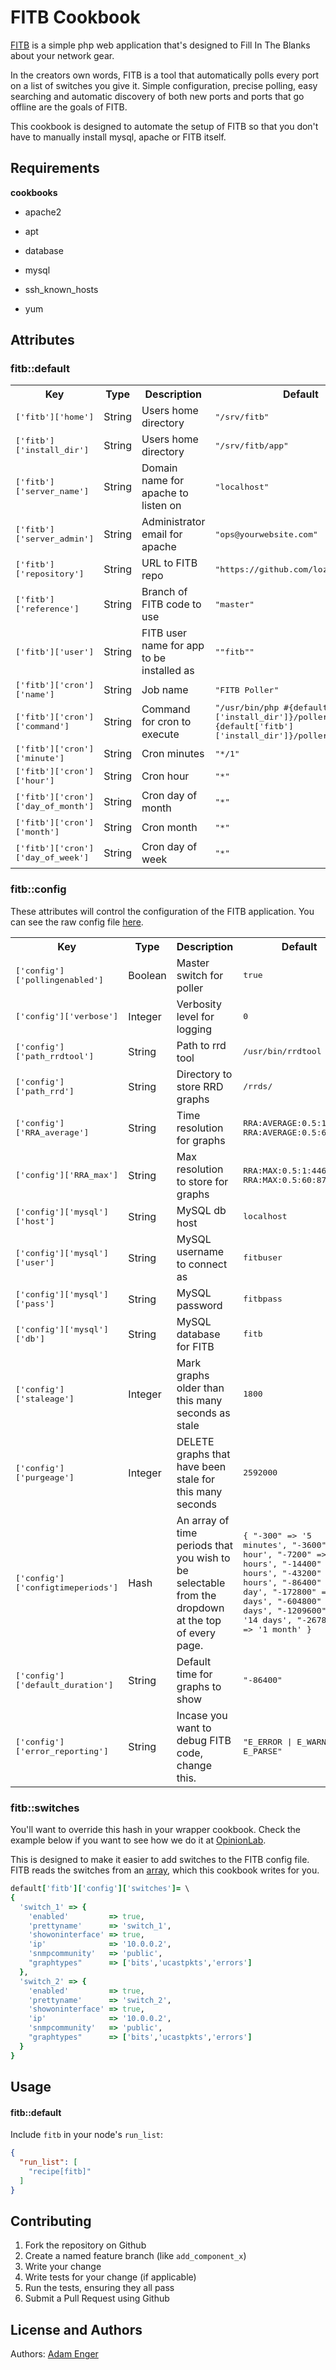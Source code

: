 FITB Cookbook
=============

[FITB](https://github.com/lozzd/FITB) is a simple php web application that's designed to Fill In The Blanks about your network gear. 

In the creators own words, FITB is a tool that automatically polls every port on a list of switches you give it. Simple configuration, precise polling, easy searching and automatic discovery of both new ports and ports that go offline are the goals of FITB.

This cookbook is designed to automate the setup of FITB so that you don't have to manually install mysql, apache or FITB itself.

Requirements
------------

**cookbooks**

* apache2

* apt

* database

* mysql

* ssh_known_hosts

* yum 

Attributes
----------
### fitb::default
<table>
  <tr>
    <th>Key</th>
    <th>Type</th>
    <th>Description</th>
    <th>Default</th>
  </tr>
  <tr>
    <td><tt>['fitb']['home']</tt></td>
    <td>String</td>
    <td>Users home directory</td>
    <td><tt>"/srv/fitb"</tt></td>
  </tr>
  <tr>
    <td><tt>['fitb']['install_dir']</tt></td>
    <td>String</td>
    <td>Users home directory</td>
    <td><tt>"/srv/fitb/app"</tt></td>
  </tr>
  <tr>
    <td><tt>['fitb']['server_name']</tt></td>
    <td>String</td>
    <td>Domain name for apache to listen on</td>
    <td><tt>"localhost"</tt></td>
  </tr>
  <tr>
    <td><tt>['fitb']['server_admin']</tt></td>
    <td>String</td>
    <td>Administrator email for apache</td>
    <td><tt>"ops@yourwebsite.com"</tt></td>
  </tr>
  <tr>
    <td><tt>['fitb']['repository']</tt></td>
    <td>String</td>
    <td>URL to FITB repo</td>
    <td><tt>"https://github.com/lozzd/FITB.git"</tt></td>
  </tr>
  <tr>
    <td><tt>['fitb']['reference']</tt></td>
    <td>String</td>
    <td>Branch of FITB code to use</td>
    <td><tt>"master"</tt></td>
  </tr>
  <tr>
    <td><tt>['fitb']['user']</tt></td>
    <td>String</td>
    <td>FITB user name for app to be installed as</td>
    <td><tt>""fitb""</tt></td>
  </tr>
  <tr>
    <td><tt>['fitb']['cron']['name']</tt></td>
    <td>String</td>
    <td>Job name</td>
    <td><tt>"FITB Poller"</tt></td>
  </tr>
  <tr>
    <td><tt>['fitb']['cron']['command']</tt></td>
    <td>String</td>
    <td>Command for cron to execute</td>
    <td><tt>"/usr/bin/php #{default['fitb']['install_dir']}/poller.php >> #{default['fitb']['install_dir']}/poller.log 2>&1"</tt></td>
  </tr>
  <tr>
    <td><tt>['fitb']['cron']['minute']</tt></td>
    <td>String</td>
    <td>Cron minutes</td>
    <td><tt>"*/1"</tt></td>
  </tr>
  <tr>
    <td><tt>['fitb']['cron']['hour']</tt></td>
    <td>String</td>
    <td>Cron hour</td>
    <td><tt>"*"</tt></td>
  </tr>
  <tr>
    <td><tt>['fitb']['cron']['day_of_month']</tt></td>
    <td>String</td>
    <td>Cron day of month</td>
    <td><tt>"*"</tt></td>
  </tr>
  <tr>
    <td><tt>['fitb']['cron']['month']</tt></td>
    <td>String</td>
    <td>Cron month</td>
    <td><tt>"*"</tt></td>
  </tr>
  <tr>
    <td><tt>['fitb']['cron']['day_of_week']</tt></td>
    <td>String</td>
    <td>Cron day of week</td>
    <td><tt>"*"</tt></td>
  </tr>
</table>

### fitb::config

These attributes will control the configuration of the FITB application. You can see the raw config file [here](https://github.com/lozzd/FITB/blob/master/config.php.sample).

<table>
  <tr>
    <th>Key</th>
    <th>Type</th>
    <th>Description</th>
    <th>Default</th>
  </tr>
  <tr>
    <td><tt>['config']['pollingenabled']</tt></td>
    <td>Boolean</td>
    <td>Master switch for poller</td>
    <td><tt>true</tt></td>
  </tr>
  <tr>
    <td><tt>['config']['verbose']</tt></td>
    <td>Integer</td>
    <td>Verbosity level for logging</td>
    <td><tt>0</tt></td>
  </tr>
  <tr>
    <td><tt>['config']['path_rrdtool']</tt></td>
    <td>String</td>
    <td>Path to rrd tool</td>
    <td><tt>/usr/bin/rrdtool</tt></td>
  </tr>
  <tr>
    <td><tt>['config']['path_rrd']</tt></td>
    <td>String</td>
    <td>Directory to store RRD graphs</td>
    <td><tt>/rrds/</tt></td>
  </tr>
  <tr>
    <td><tt>['config']['RRA_average']</tt></td>
    <td>String</td>
    <td>Time resolution for graphs</td>
    <td><tt>RRA:AVERAGE:0.5:1:44640 RRA:AVERAGE:0.5:60:8760</tt></td>
  </tr>
  <tr>
    <td><tt>['config']['RRA_max']</tt></td>
    <td>String</td>
    <td>Max resolution to store for graphs</td>
    <td><tt>RRA:MAX:0.5:1:44640 RRA:MAX:0.5:60:8760</tt></td>
  </tr>
  <tr>
    <td><tt>['config']['mysql']['host']</tt></td>
    <td>String</td>
    <td>MySQL db host</td>
    <td><tt>localhost</tt></td>
  </tr>
  <tr>
    <td><tt>['config']['mysql']['user']</tt></td>
    <td>String</td>
    <td>MySQL username to connect as</td>
    <td><tt>fitbuser</tt></td>
  </tr>
  <tr>
    <td><tt>['config']['mysql']['pass']</tt></td>
    <td>String</td>
    <td>MySQL password</td>
    <td><tt>fitbpass</tt></td>
  </tr>
  <tr>
    <td><tt>['config']['mysql']['db'] </tt></td>
    <td>String</td>
    <td>MySQL database for FITB</td>
    <td><tt>fitb</tt></td>
  </tr>
  <tr>
    <td><tt>['config']['staleage']</tt></td>
    <td>Integer</td>
    <td>Mark graphs older than this many seconds as stale</td>
    <td><tt>1800</tt></td>
  </tr>
  <tr>
    <td><tt>['config']['purgeage']</tt></td>
    <td>Integer</td>
    <td>DELETE graphs that have been stale for this many seconds</td>
    <td><tt>2592000</tt></td>
  </tr>
  <tr>
    <td><tt>['config']['configtimeperiods']</tt></td>
    <td>Hash</td>
    <td>An array of time periods that you wish to be selectable from the dropdown at the top of every page.</td>
    <td><tt>
    {
      "-300"     => '5 minutes', 
      "-3600"    => '1 hour', 
      "-7200"    => '2 hours', 
      "-14400"   => '4 hours', 
      "-43200"   => '12 hours', 
      "-86400"   => '1 day', 
      "-172800"  => '2 days', 
      "-604800"  => '7 days', 
      "-1209600" => '14 days', 
      "-2678400" => '1 month'
    }
  </tt></td>
  </tr>
  <tr>
    <td><tt>['config']['default_duration']</tt></td>
    <td>String</td>
    <td>Default time for graphs to show</td>
    <td><tt>"-86400"</tt></td>
  </tr>
  <tr>
    <td><tt>['config']['error_reporting']</tt></td>
    <td>String</td>
    <td>Incase you want to debug FITB code, change this.</td>
    <td><tt>"E_ERROR | E_WARNING | E_PARSE"</tt></td>
  </tr>
</table> 

### fitb::switches

You'll want to override this hash in your wrapper cookbook. Check the example below if you want to see how we do it at [OpinionLab](http://www.opinionlab.com).

This is designed to make it easier to add switches to the FITB config file. FITB reads the switches from an [array](https://github.com/lozzd/FITB/blob/master/config.php.sample#L10-L13), which this cookbook writes for you.

```ruby
default['fitb']['config']['switches']= \
{
  'switch_1' => {
    'enabled'         => true,
    'prettyname'      => 'switch_1',
    'showoninterface' => true,
    'ip'              => '10.0.0.2',
    'snmpcommunity'   => 'public',
    "graphtypes"      => ['bits','ucastpkts','errors']
  },
  'switch_2' => {
    'enabled'         => true,
    'prettyname'      => 'switch_2',
    'showoninterface' => true,
    'ip'              => '10.0.0.2',
    'snmpcommunity'   => 'public',
    "graphtypes"      => ['bits','ucastpkts','errors']
  }
}
```

Usage
-----
#### fitb::default

Include `fitb` in your node's `run_list`:

```json
{
  "run_list": [
    "recipe[fitb]"
  ]
}
```

Contributing
------------

1. Fork the repository on Github
2. Create a named feature branch (like `add_component_x`)
3. Write your change
4. Write tests for your change (if applicable)
5. Run the tests, ensuring they all pass
6. Submit a Pull Request using Github

License and Authors
-------------------
Authors: [Adam Enger](adamenger@gmail.com)
